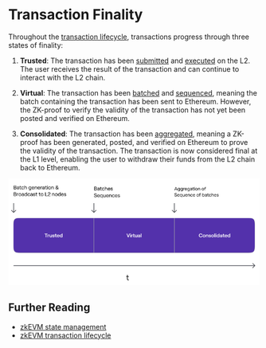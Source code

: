 # Transaction Finality

Throughout the [transaction lifecycle](./transaction-lifecycle.md), transactions progress through three states of finality:

1. **Trusted**: The transaction has been [submitted](./transaction-lifecycle.md#submitted) and [executed](./transaction-lifecycle.md#executed) on the L2. The user receives the result of the transaction and can continue to interact with the L2 chain.

2. **Virtual**: The transaction has been [batched](./transaction-lifecycle.md#batched) and [sequenced](./transaction-lifecycle.md#sequenced), meaning the batch containing the transaction has been sent to Ethereum. However, the ZK-proof to verify the validity of the transaction has not yet been posted and verified on Ethereum.

3. **Consolidated**: The transaction has been [aggregated](./transaction-lifecycle.md#aggregated), meaning a ZK-proof has been generated, posted, and verified on Ethereum to prove the validity of the transaction. The transaction is now considered final at the L1 level, enabling the user to withdraw their funds from the L2 chain back to Ethereum.

![Transaction Finality](../../img/cdk/transaction-finality.png)

## Further Reading

- [zkEVM state management](https://docs.polygon.technology/zkEVM/architecture/protocol/state-management/)
- [zkEVM transaction lifecycle](https://docs.polygon.technology/zkEVM/architecture/protocol/transaction-life-cycle/submit-transaction/)
